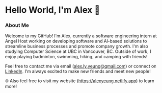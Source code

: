 # Hello World, I'm Alex 👋

<!--
**alyoawesome/alyoawesome** is a ✨ _special_ ✨ repository because its `README.md` (this file) appears on your GitHub profile.

Here are some ideas to get you started:

- 🔭 I’m currently working on ...
- 🌱 I’m currently learning ...
- 👯 I’m looking to collaborate on ...
- 🤔 I’m looking for help with ...
- 💬 Ask me about ...
- 📫 How to reach me: ...
- 😄 Pronouns: ...
- ⚡ Fun fact: ...
-->
### About Me
Welcome to my GitHub! I'm Alex, currently a software engineering intern at Angel Host working on developing software and AI-based solutions to streamline business processes and promote company growth. I'm also studying Computer Science at UBC in Vancouver, BC. Outside of work, I enjoy playing badminton, swimming, hiking, and camping with friends!

Feel free to contact me via email (alex.ly.yeung@gmail.com) or connect on [LinkedIn](www.linkedin.com/in/alexlyeung). I'm always excited to make new friends and meet new people!

🌐 Also feel free to visit my website (https://alexyeung.netlify.app) to learn more!

